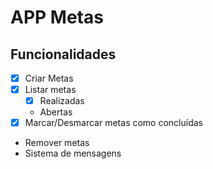 # APP Metas

## Funcionalidades

- [x] Criar Metas
- [x] Listar metas
  - [x] Realizadas
  - Abertas
- [x] Marcar/Desmarcar metas como concluídas
- Remover metas
- Sistema de mensagens
